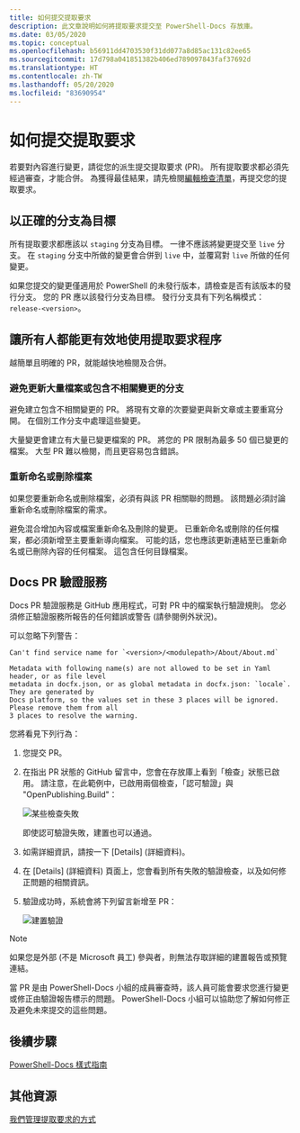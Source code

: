 ```yaml
---
title: 如何提交提取要求
description: 此文章說明如何將提取要求提交至 PowerShell-Docs 存放庫。
ms.date: 03/05/2020
ms.topic: conceptual
ms.openlocfilehash: b56911dd4703530f31dd077a8d85ac131c82ee65
ms.sourcegitcommit: 17d798a041851382b406ed789097843faf37692d
ms.translationtype: HT
ms.contentlocale: zh-TW
ms.lasthandoff: 05/20/2020
ms.locfileid: "83690954"
---
```

# <a name="how-to-submit-pull-requests"></a>如何提交提取要求

若要對內容進行變更，請從您的派生提交提取要求 (PR)。 所有提取要求都必須先經過審查，才能合併。 為獲得最佳結果，請先檢閱[編輯檢查清單](editorial-checklist.md)，再提交您的提取要求。

## <a name="target-the-correct-branch"></a>以正確的分支為目標

所有提取要求都應該以 `staging` 分支為目標。 一律不應該將變更提交至 `live` 分支。 在 `staging` 分支中所做的變更會合併到 `live` 中，並覆寫對 `live` 所做的任何變更。

如果您提交的變更僅適用於 PowerShell 的未發行版本，請檢查是否有該版本的發行分支。 您的 PR 應以該發行分支為目標。 發行分支具有下列名稱模式：`release-<version>`。

## <a name="make-the-pull-request-process-work-better-for-everyone"></a>讓所有人都能更有效地使用提取要求程序

越簡單且明確的 PR，就能越快地檢閱及合併。

### <a name="avoid-branches-that-update-large-numbers-of-files-or-contain-unrelated-changes"></a>避免更新大量檔案或包含不相關變更的分支

避免建立包含不相關變更的 PR。 將現有文章的次要變更與新文章或主要重寫分開。 在個別工作分支中處理這些變更。

大量變更會建立有大量已變更檔案的 PR。 將您的 PR 限制為最多 50 個已變更的檔案。 大型 PR 難以檢閱，而且更容易包含錯誤。

### <a name="renaming-or-deleting-files"></a>重新命名或刪除檔案

如果您要重新命名或刪除檔案，必須有與該 PR 相關聯的問題。 該問題必須討論重新命名或刪除檔案的需求。

避免混合增加內容或檔案重新命名及刪除的變更。 已重新命名或刪除的任何檔案，都必須新增至主要重新導向檔案。 可能的話，您也應該更新連結至已重新命名或已刪除內容的任何檔案。 這包含任何目錄檔案。

## <a name="docs-pr-validation-service"></a>Docs PR 驗證服務

Docs PR 驗證服務是 GitHub 應用程式，可對 PR 中的檔案執行驗證規則。 您必須修正驗證服務所報告的任何錯誤或警告 (請參閱例外狀況)。

可以忽略下列警告：

```
Can't find service name for `<version>/<modulepath>/About/About.md`
```

```
Metadata with following name(s) are not allowed to be set in Yaml header, or as file level
metadata in docfx.json, or as global metadata in docfx.json: `locale`. They are generated by
Docs platform, so the values set in these 3 places will be ignored. Please remove them from all
3 places to resolve the warning.
```

您將看見下列行為：

1. 您提交 PR。
1. 在指出 PR 狀態的 GitHub 留言中，您會在存放庫上看到「檢查」狀態已啟用。 請注意，在此範例中，已啟用兩個檢查，「認可驗證」與 "OpenPublishing.Build"：

   ![某些檢查失敗](media/pull-requests/validation-failed.png)

   即使認可驗證失敗，建置也可以通過。

1. 如需詳細資訊，請按一下 [Details]  \(詳細資料\)。
1. 在 [Details] \(詳細資料\) 頁面上，您會看到所有失敗的驗證檢查，以及如何修正問題的相關資訊。
1. 驗證成功時，系統會將下列留言新增至 PR：

   ![建置驗證](media/pull-requests/build-validation.png)

> [!NOTE]
> 如果您是外部 (不是 Microsoft 員工) 參與者，則無法存取詳細的建置報告或預覽連結。

當 PR 是由 PowerShell-Docs 小組的成員審查時，該人員可能會要求您進行變更或修正由驗證報告標示的問題。 PowerShell-Docs 小組可以協助您了解如何修正及避免未來提交的這些問題。

## <a name="next-steps"></a>後續步驟

[PowerShell-Docs 樣式指南](powershell-style-guide.md)

## <a name="additional-resources"></a>其他資源

[我們管理提取要求的方式](managing-pull-requests.md)
